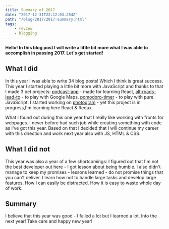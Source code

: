 ```yaml
---
title: Summary of 2017
date: "2017-12-31T22:12:03.284Z"
path: "/blog/2017/2017-summary.html"
tags:
    - review
    - blogging
---
```


**Hello! In this blog post I will write a little bit more what I was able to accomplish in passing 2017. Let's get started!**

## What I did

In this year I was able to write 34 blog posts! Which I think is great success. This year I started
playing a little bit more with JavaScript and thanks to that I made 3 pet projects:
[podcast-app](https://lit-basin-91592.herokuapp.com/) - made for learning React,
[all-roads-lead-to](https://krzysztofzuraw.github.io/all-roads-lead-to/) - to play with Google Maps,
[pomodoro-timer](https://krzysztofzuraw.github.io/pomodoro-timer/) - to play with pure JavaScript.
I started working on [photogram](https://github.com/krzysztofzuraw/photogram) - yet this project
is in progress,I'm learning here React & Redux.

What I found out during this one year that I really like working with fronts for webpages. I never
before had such job while creating something with code as I've got this year. Based on that I decided
that I will continue my career with this direction and work next year also with JS, HTML & CSS.

## What I did not

This year was also a year of a few shortcomings: I figured out that I'm not the best developer out 
here - I got lesson about being humble. I also didn't manage to keep my promises - lessons learned -
do not promise things that you can't deliver. I learn how not to handle large tasks and develop large
features. How I can easily be distracted. How it is easy to waste whole day of work.

## Summary

I believe that this year was good - I failed a lot but I learned a lot. Into the next year!
Take care and happy new year!
